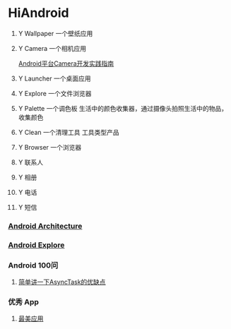 # HiAndroid

1. Y Wallpaper 一个壁纸应用 
2. Y Camera 一个相机应用

    [Android平台Camera开发实践指南](https://juejin.im/post/5a33a5106fb9a04525782db5)
    
3. Y Launcher 一个桌面应用
4. Y Explore 一个文件浏览器
5. Y Palette 一个调色板 
    生活中的颜色收集器，通过摄像头拍照生活中的物品，收集颜色

6. Y Clean 一个清理工具 工具类型产品
7. Y Browser 一个浏览器
8. Y 联系人
9. Y 相册
10. Y 电话
11. Y 短信

### [Android Architecture](./android/Architecture/README.md)

### [Android Explore](./android/README.md)    

### Android 100问

1. [简单讲一下AsyncTask的优缺点](./QA/asynctask.md)

### 优秀 App

1. [最美应用](http://zuimeia.com/?platform=2)